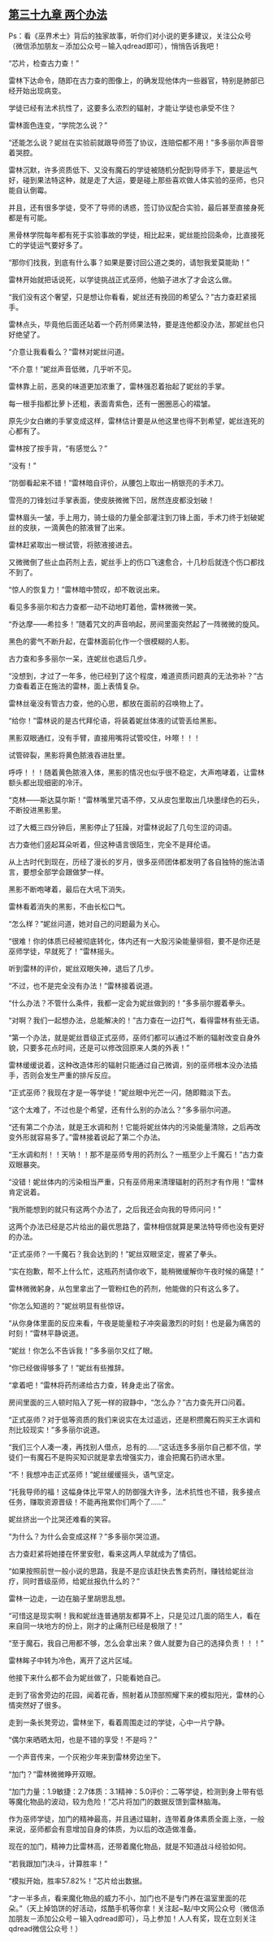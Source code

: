 ## [第三十九章 两个办法](https://www.xxbiquge.com/11_11222/5428819.html)


  Ps：看《巫界术士》背后的独家故事，听你们对小说的更多建议，关注公众号（微信添加朋友－添加公众号－输入qdread即可），悄悄告诉我吧！

  “芯片，检查古力查！”

  雷林下达命令，随即在古力查的图像上，的确发现他体内一些器官，特别是肺部已经开始出现病变。

  学徒已经有法术抗性了，这要多么浓烈的辐射，才能让学徒也承受不住？

  雷林面色连变，“学院怎么说？”

  “还能怎么说？妮丝在实验前就跟导师签了协议，连赔偿都不用！”多多丽尔声音带着哭腔。

  雷林沉默，许多资质低下、又没有魔石的学徒被随机分配到导师手下，要是运气好，碰到果法特这种，就是走了大运，要是碰上那些喜欢做人体实验的巫师，也只能自认倒霉。

  并且，还有很多学徒，受不了导师的诱惑，签订协议配合实验，最后甚至直接身死都是有可能。

  黑骨林学院每年都有死于实验事故的学徒，相比起来，妮丝能捡回条命，比直接死亡的学徒运气要好多了。

  “那你们找我，到底有什么事？如果是要讨回公道之类的，请恕我爱莫能助！”

  雷林开始就把话说死，以学徒挑战正式巫师，他脑子进水了才会这么做。

  “我们没有这个奢望，只是想让你看看，妮丝还有挽回的希望么？”古力查赶紧摇手。

  雷林点头，毕竟他后面还站着一个药剂师果法特，要是连他都没办法，那妮丝也只好绝望了。

  “介意让我看看么？”雷林对妮丝问道。

  “不介意！”妮丝声音低微，几乎听不见。

  雷林靠上前，恶臭的味道更加浓重了，雷林强忍着抬起了妮丝的手掌。

  每一根手指都比萝卜还粗，表面青紫色，还有一圈圈恶心的褶皱。

  原先少女白嫩的手掌变成这样，雷林估计要是从他这里也得不到希望，妮丝连死的心都有了。

  雷林按了按手背，“有感觉么？”

  “没有！”

  “防御看起来不错！”雷林暗自评价，从腰包上取出一柄银亮的手术刀。

  雪亮的刀锋划过手掌表面，使皮肤微微下凹，居然连皮都没划破！

  雷林眉头一皱，手上用力，骑士级的力量全部灌注到刀锋上面，手术刀终于划破妮丝的皮肤，一滴黄色的脓液冒了出来。

  雷林赶紧取出一根试管，将脓液接进去。

  又微微倒了些止血药剂上去，妮丝手上的伤口飞速愈合，十几秒后就连个伤口都找不到了。

  “惊人的恢复力！”雷林暗中赞叹，却不敢说出来。

  看见多多丽尔和古力查都一动不动地盯着他，雷林微微一笑。

  “乔达摩——希拉多！”随着咒文的声音响起，房间里面突然起了一阵微微的旋风。

  黑色的雾气不断升起，在雷林面前化作一个很模糊的人影。

  古力查和多多丽尔一呆，连妮丝也退后几步。

  “没想到，才过了一年多，他已经到了这个程度，难道资质问题真的无法弥补？”古力查看着正在施法的雷林，面上表情复杂。

  雷林丝毫没有管古力查，他的心思，都放在面前的召唤物上了。

  “给你！”雷林说的是古代拜伦语，将装着妮丝体液的试管丢给黑影。

  黑影双眼通红，没有手臂，直接用嘴将试管咬住，咔嚓！！！

  试管碎裂，黑影将黄色脓液吞进肚里。

  呼呼！！！随着黄色脓液入体，黑影的情况也似乎很不稳定，大声咆哮着，让雷林额头都出现细密的冷汗。

  “克林——斯达莫尔斯！”雷林嘴里咒语不停，又从皮包里取出几块墨绿色的石头，不断投进黑影里。

  过了大概三四分钟后，黑影停止了狂躁，对雷林说起了几句生涩的词语。

  古力查他们竖起耳朵听着，但这种语言很陌生，完全不是拜伦语。

  从上古时代到现在，历经了漫长的岁月，很多巫师团体都发明了各自独特的施法语言，要想全部学会跟做梦一样。

  黑影不断咆哮着，最后在大吼下消失。

  雷林看着消失的黑影，不由长松口气。

  “怎么样？”妮丝问道，她对自己的问题最为关心。

  “很难！你的体质已经被彻底转化，体内还有一大股污染能量徘徊，要不是你还是巫师学徒，早就死了！”雷林摇头。

  听到雷林的评价，妮丝双眼失神，退后了几步。

  “不过，也不是完全没有办法！”雷林接着说道。

  “什么办法？不管什么条件，我都一定会为妮丝做到的！”多多丽尔握着拳头。

  “对啊？我们一起想办法，总能解决的！”古力查在一边打气，看得雷林有些无语。

  “第一个办法，就是妮丝晋级正式巫师，巫师们都可以通过不断的辐射改变自身外貌，只要多花点时间，还是可以修改回原来人类的外表！”

  雷林缓缓说着，这种改造体形的辐射只能通过自己微调，别的巫师根本没办法插手，否则会发生严重的排斥反应。

  “正式巫师？我现在才是一等学徒！”妮丝眼中光芒一闪，随即黯淡下去。

  “这个太难了，不过也是个希望，还有什么别的办法么？”多多丽尔问道。

  “还有第二个办法，就是王水调和剂！它能将妮丝体内的污染能量清除，之后再改变外形就容易多了。”雷林接着说起了第二个办法。

  “王水调和剂！！天呐！！那不是巫师专用的药剂么？一瓶至少上千魔石！”古力查双眼暴突。

  “没错！妮丝体内的污染相当严重，只有巫师用来清理辐射的药剂才有作用！”雷林肯定说着。

  “我所能想到的就只有这两个办法了，之后我还会向我的导师问问！”

  这两个办法已经是芯片给出的最优思路了，雷林相信就算是果法特导师也没有更好的办法。

  “正式巫师？一千魔石？我会达到的！”妮丝双眼坚定，握紧了拳头。

  “实在抱歉，帮不上什么忙，这瓶药剂请你收下，能稍微缓解你午夜时候的痛楚！”

  雷林微微躬身，从包里拿出了一管粉红色的药剂，他能做的只有这么多了。

  “你怎么知道的？”妮丝明显有些惊讶。

  “从你身体里面的反应来看，午夜是能量粒子冲突最激烈的时刻！也是最为痛苦的时刻！”雷林平静说道。

  “妮丝！你怎么不告诉我！”多多丽尔又红了眼。

  “你已经做得够多了！”妮丝有些推辞。

  “拿着吧！”雷林将药剂递给古力查，转身走出了宿舍。

  房间里面的三人顿时陷入了死一样的寂静中，“怎么办？”古力查先开口问着。

  “正式巫师？对于低等资质的我们来说实在太过遥远，还是积攒魔石购买王水调和剂比较现实！”多多丽尔说道。

  “我们三个人凑一凑，再找别人借点，总有的……”这话连多多丽尔自己都不信，学徒们一有魔石不是购买知识就是拿去增强实力，谁会把魔石扔进水里。

  “不！我想冲击正式巫师！”妮丝缓缓摇头，语气坚定。

  “托我导师的福！这幅身体比平常人的防御强大许多，法术抗性也不错，我多接点任务，赚取资源晋级！不能再拖累你们两个了……”

  妮丝挤出一个比哭还难看的笑容。

  “为什么？为什么会变成这样？”多多丽尔哭泣道。

  古力查赶紧将她搂在怀里安慰，看来这两人早就成为了情侣。

  “如果按照前世一般小说的思路，我是不是应该赶快去售卖药剂，赚钱给妮丝治疗，同时晋级巫师，给妮丝报仇什么的？”

  雷林一边走，一边在脑子里胡思乱想。

  “可惜这是现实啊！我和妮丝连普通朋友都算不上，只是见过几面的陌生人，看在来自同一块地方的份上，刚才的止痛剂已经是极限了！”

  “至于魔石，我自己用都不够，怎么会拿出来？做人就要为自己的选择负责！！！”

  雷林眸子中转为冷色，离开了这片区域。

  他接下来什么都不会为妮丝做了，只能看她自己。

  走到了宿舍旁边的花园，闻着花香，照射着从顶部照耀下来的模拟阳光，雷林的心情突然好了很多。

  走到一条长凳旁边，雷林坐下，看着周围走过的学徒，心中一片宁静。

  “偶尔来晒晒太阳，也是不错的享受！不是吗？”

  一个声音传来，一个灰袍少年来到雷林旁边坐下。

  “加门？”雷林微微睁开双眼。

  “加门力量：1.9敏捷：2.7体质：3.1精神：5.0评价：二等学徒，检测到身上带有低等魔化物品的波动，较为危险！”芯片将加门的数据反馈到雷林脑海。

  作为巫师学徒，加门的精神最高，并且通过辐射，连带着身体素质全面上涨，一般来说，巫师都会有意增加自身的体质，为以后的改造做准备。

  现在的加门，精神力比雷林高，还带着魔化物品，就是不知道战斗经验如何。

  “若我跟加门决斗，计算胜率！”

  “模拟开始，胜率57.82%！”芯片给出数据。

  “才一半多点，看来魔化物品的威力不小，加门也不是专门养在温室里面的花朵。”（天上掉馅饼的好活动，炫酷手机等你拿！关注起~點/中文网公众号（微信添加朋友－添加公众号－输入qdread即可），马上参加！人人有奖，现在立刻关注qdread微信公众号！）
